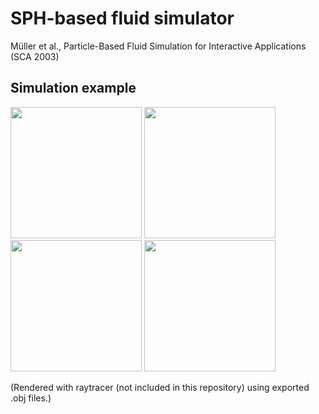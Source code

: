 # SPH-based fluid simulator

Müller et al., Particle-Based Fluid Simulation for Interactive Applications (SCA 2003)

## Simulation example

<img src="https://dl.dropboxusercontent.com/u/1698760/github/drop_0.100s.png" width="210">
<img src="https://dl.dropboxusercontent.com/u/1698760/github/drop_0.540s.png" width="210">
<img src="https://dl.dropboxusercontent.com/u/1698760/github/drop_0.735s.png" width="210">
<img src="https://dl.dropboxusercontent.com/u/1698760/github/drop_0.940s.png" width="210">

(Rendered with raytracer (not included in this repository) using exported .obj files.)

